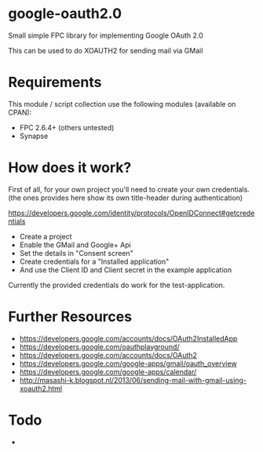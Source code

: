google-oauth2.0
=================

Small simple FPC library for implementing Google OAuth 2.0

This can be used to do XOAUTH2 for sending mail via GMail


Requirements
============

This module / script collection use the following modules (available on CPAN):
* FPC 2.6.4+ (others untested)
* Synapse

How does it work?
=================

First of all, for your own project you'll need to create your own credentials.
(the ones provides here show its own title-header during authentication)

https://developers.google.com/identity/protocols/OpenIDConnect#getcredentials
* Create a project
* Enable the GMail and Google+ Api
* Set the details in "Consent screen"
* Create credentials for a "Installed application"
* And use the Client ID and Client secret in the example application

Currently the provided credentials do work for the test-application.

Further Resources
=================
* https://developers.google.com/accounts/docs/OAuth2InstalledApp
* https://developers.google.com/oauthplayground/
* https://developers.google.com/accounts/docs/OAuth2
* https://developers.google.com/google-apps/gmail/oauth_overview
* https://developers.google.com/google-apps/calendar/
* http://masashi-k.blogspot.nl/2013/06/sending-mail-with-gmail-using-xoauth2.html

Todo
====

*
